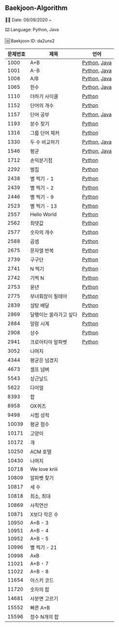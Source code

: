 ## Baekjoon-Algorithm

👩‍💻 Date: 09/09/2020 ~

⌨️ Language: Python, Java

🆔 Baekjoon ID: da2uns2

문제번호|제목|언어
----|----|----|
1000|A+B|[Python](https://github.com/park-daeun/Baekjoon-Algorithm/blob/master/1000~1999/Q1000.py), [Java](https://github.com/park-daeun/Baekjoon-Algorithm/blob/master/1000~1999/Q1000.java)
1001|A-B|[Python](https://github.com/park-daeun/Baekjoon-Algorithm/blob/master/1000~1999/Q1001.py), [Java](https://github.com/park-daeun/Baekjoon-Algorithm/blob/master/1000~1999/Q1001.java)
1008|A/B|[Python](https://github.com/park-daeun/Baekjoon-Algorithm/blob/master/1000~1999/Q1008.py), [Java](https://github.com/park-daeun/Baekjoon-Algorithm/blob/master/1000~1999/Q1008.java)
1065|한수|[Python](https://github.com/park-daeun/Baekjoon-Algorithm/blob/master/1000~1999/Q1065.py), [Java](https://github.com/park-daeun/Baekjoon-Algorithm/blob/master/1000~1999/Q1065.java)
1110|더하기 사이클|[Python](https://github.com/park-daeun/Baekjoon-Algorithm/blob/master/1000~1999/Q1110.py)
1152|단어의 개수|[Python](https://github.com/park-daeun/Baekjoon-Algorithm/blob/master/1000~1999/Q1152.py)
1157|단어 공부|[Python](https://github.com/park-daeun/Baekjoon-Algorithm/blob/master/1000~1999/Q1157.py), [Java](https://github.com/park-daeun/Baekjoon-Algorithm/blob/master/1000~1999/Q1157.java)
1193|분수 찾기|[Python](https://github.com/park-daeun/Baekjoon-Algorithm/blob/master/1000~1999/Q1193.py)
1316|그룹 단어 체커|[Python](https://github.com/park-daeun/Baekjoon-Algorithm/blob/master/1000~1999/Q1316.py)
1330|두 수 비교하기|[Python](https://github.com/park-daeun/Baekjoon-Algorithm/blob/master/1000~1999/Q1330.py), [Java](https://github.com/park-daeun/Baekjoon-Algorithm/blob/master/1000~1999/Q1330.java)
1546|평균|[Python](https://github.com/park-daeun/Baekjoon-Algorithm/blob/master/1000~1999/Q1546.py), [Java](https://github.com/park-daeun/Baekjoon-Algorithm/blob/master/1000~1999/Q1546.java)
1712|손익분기점|[Python](https://github.com/park-daeun/Baekjoon-Algorithm/blob/master/1000~1999/Q1712.py)
2292|벌집|[Python](https://github.com/park-daeun/Baekjoon-Algorithm/blob/master/2000~2999/Q2292.py)
2438|별 찍기 - 1|[Python](https://github.com/park-daeun/Baekjoon-Algorithm/blob/master/2000~2999/Q2438.py)
2439|별 찍기 - 2|[Python](https://github.com/park-daeun/Baekjoon-Algorithm/blob/master/2000~2999/Q2439.py)
2446|별 찍기 - 9|[Python](https://github.com/park-daeun/Baekjoon-Algorithm/blob/master/2000~2999/Q2446.py)
2523|별 찍기 - 13|[Python](https://github.com/park-daeun/Baekjoon-Algorithm/blob/master/2000~2999/Q2523.py)
2557|Hello World|[Python](https://github.com/park-daeun/Baekjoon-Algorithm/blob/master/2000~2999/Q2557.py)
2562|최댓값|[Python](https://github.com/park-daeun/Baekjoon-Algorithm/blob/master/2000~2999/Q2562.py)
2577|숫자의 개수|[Python](https://github.com/park-daeun/Baekjoon-Algorithm/blob/master/2000~2999/Q2577.py)
2588|곱셈|[Python](https://github.com/park-daeun/Baekjoon-Algorithm/blob/master/2000~2999/Q2588.py)
2675|문자열 반복|[Python](https://github.com/park-daeun/Baekjoon-Algorithm/blob/master/2000~2999/Q2675.py)
2739|구구단|[Python](https://github.com/park-daeun/Baekjoon-Algorithm/blob/master/2000~2999/Q2739.py)
2741|N 찍기|[Python](https://github.com/park-daeun/Baekjoon-Algorithm/blob/master/2000~2999/Q2741.py)
2742|기찍 N|[Python](https://github.com/park-daeun/Baekjoon-Algorithm/blob/master/2000~2999/Q2742.py)
2753|윤년|[Python](https://github.com/park-daeun/Baekjoon-Algorithm/blob/master/2000~2999/Q2753.py)
2775|부녀회장이 될테야|[Python](https://github.com/park-daeun/Baekjoon-Algorithm/blob/master/2000~2999/Q2775.py)
2839|설탕 배달|[Python](https://github.com/park-daeun/Baekjoon-Algorithm/blob/master/2000~2999/Q2839.py)
2869|달팽이는 올라가고 싶다|[Python](https://github.com/park-daeun/Baekjoon-Algorithm/blob/master/2000~2999/Q2869.py)
2884|알람 시계|[Python](https://github.com/park-daeun/Baekjoon-Algorithm/blob/master/2000~2999/Q2884.py)
2908|상수|[Python](https://github.com/park-daeun/Baekjoon-Algorithm/blob/master/2000~2999/Q2908.py)
2941|크로아티아 알파벳|[Python](https://github.com/park-daeun/Baekjoon-Algorithm/blob/master/2000~2999/Q2941.py)
3052|나머지|
4344|평균은 넘겠지|
4673|셀프 넘버|
5543|상근날드|
5622|다이얼|
8393|합|
8958|OX퀴즈|
9498|시험 성적|
10039|평균 점수|
10171|고양이|
10172|개|
10250|ACM 호텔|
10430|나머지|
10718|We love kriii|
10809|알파벳 찾기|
10817|세 수|
10818|최소, 최대|
10869|사칙연산|
10871|X보다 작은 수|
10950|A+B - 3|
10951|A+B - 4|
10952|A+B - 5|
10996|별 찍기 - 21|
10998|AxB|
11021|A+B - 7|
11022|A+B - 8|
11654|아스키 코드|
11720|숫자의 합|
14681|사분면 고르기|
15552|빠른 A+B|
15596|정수 N개의 합|
